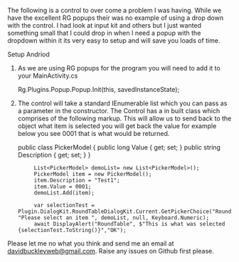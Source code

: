 The following is a control to over come a problem I was having. While we have the excellent RG popups their 
was no example of using a drop down with the control. I had look at input kit and others but I just wanted
something small that I could drop in when I need a popup with the dropdown within it its very easy to setup 
and will save you loads of time.


Setup Andriod
1. As we are using RG popups for the program you will need to add it to your MainActivity.cs

      Rg.Plugins.Popup.Popup.Init(this, savedInstanceState);



2. The control will take a standard IEnumerable list which you can pass as a parameter in the constructor. The 
Control has a in built class which comprises of the following markup. This will allow us to send back to the object
what item is selected you will get back the value for example below you see 0001 that is what would be returned.

      public class PickerModel
      {
         public long Value { get; set; }
          public string Description { get; set; }
       }
 

            List<PickerModel> demoList= new List<PickerModel>();
            PickerModel item = new PickerModel();
            item.Description = "Test1";
            item.Value = 0001;
            demoList.Add(item);

            var selectionTest = Plugin.DialogKit.RoundTableDialogKit.Current.GetPickerChoice("RoundTable", "Please select an item ", demoList, null, Keyboard.Numeric);
            await DisplayAlert("RoundTable", $"This is what was selected {selectionTest.ToString()}","OK");

Please let me no what you think and send me an email at davidbuckleyweb@gmail.com. Raise any issues on Github first please.
